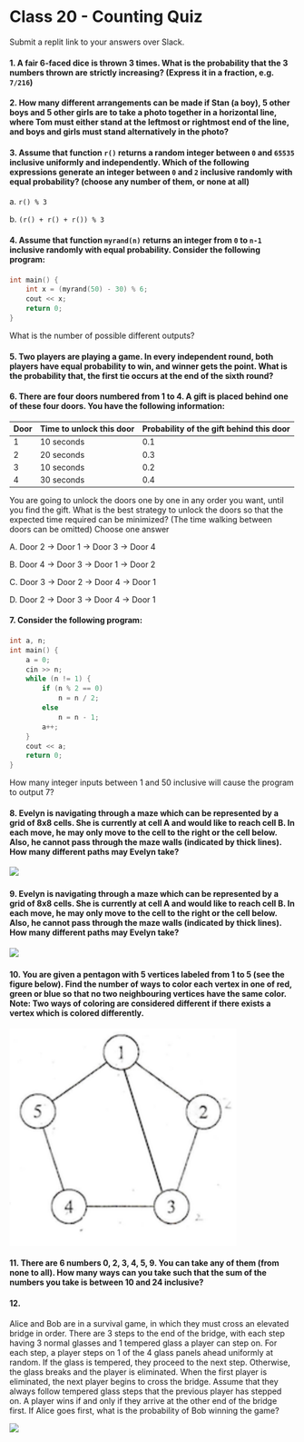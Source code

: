 # Class 20 - Counting Quiz
Submit a replit link to your answers over Slack.

#### 1. A fair 6-faced dice is thrown 3 times. What is the probability that the 3 numbers thrown are strictly increasing? (Express it in a fraction, e.g. `7/216`)

#### 2. How many different arrangements can be made if Stan (a boy), 5 other boys and 5 other girls are to take a photo together in a horizontal line, where Tom must either stand at the leftmost or rightmost end of the line, and boys and girls must stand alternatively in the photo?

#### 3. Assume that function `r()` returns a random integer between `0` and `65535` inclusive uniformly and independently. Which of the following expressions generate an integer between `0` and `2` inclusive randomly with equal probability?  (choose any number of them, or none at all)
a. `r() % 3`

b. `(r() + r() + r()) % 3`

#### 4. Assume that function `myrand(n)` returns an integer from `0` to `n-1` inclusive randomly with equal probability. Consider the following program:
```cpp
int main() {
    int x = (myrand(50) - 30) % 6;
    cout << x;
    return 0;
}
```
What is the number of possible different outputs?

#### 5. Two players are playing a game. In every independent round, both players have equal probability to win, and winner gets the point. What is the probability that, the first tie occurs at the end of the sixth round?

#### 6. There are four doors numbered from 1 to 4. A gift is placed behind one of these four doors. You have the following information:
|Door|Time to unlock this door|Probability of the gift behind this door|
|---|---|---|
|1|10 seconds|0.1|
|2|20 seconds|0.3|
|3|10 seconds|0.2|
|4|30 seconds|0.4|

You are going to unlock the doors one by one in any order you want, until you find the gift. What is the best strategy to unlock the doors so that the expected time required can be minimized? (The time walking between doors can be omitted) Choose one answer

A. Door 2 -> Door 1 -> Door 3 -> Door 4

B. Door 4 -> Door 3 -> Door 1 -> Door 2

C. Door 3 -> Door 2 -> Door 4 -> Door 1

D. Door 2 -> Door 3 -> Door 4 -> Door 1

#### 7. Consider the following program:
```cpp
int a, n;
int main() {
    a = 0;
    cin >> n;
    while (n != 1) {
        if (n % 2 == 0)
            n = n / 2;
        else
            n = n - 1;
        a++;
    }
    cout << a;
    return 0;
}
```
How many integer inputs between 1 and 50 inclusive will cause the program to output 7?

#### 8. Evelyn is navigating through a maze which can be represented by a grid of 8x8 cells. She is currently at cell A and would like to reach cell B. In each move, he may only move to the cell to the right or the cell below. Also, he cannot pass through the maze walls (indicated by thick lines). How many different paths may Evelyn take?


<img src="https://i.imgur.com/6WnI1UA.png" width="400"/>

#### 9. Evelyn is navigating through a maze which can be represented by a grid of 8x8 cells. She is currently at cell A and would like to reach cell B. In each move, he may only move to the cell to the right or the cell below. Also, he cannot pass through the maze walls (indicated by thick lines). How many different paths may Evelyn take?

<img src="https://i.imgur.com/Cr8HvEl.png" width="400"/>

#### 10. You are given a pentagon with 5 vertices labeled from 1 to 5 (see the figure below). Find the number of ways to color each vertex in one of red, green or blue so that no two neighbouring vertices have the same color. Note: Two ways of coloring are considered different if there exists a vertex which is colored differently.

<img src="https://raw.githubusercontent.com/miyagi-sensei/georgia/main/class15/ex3.png" width="400"/>

#### 11. There are 6 numbers 0, 2, 3, 4, 5, 9. You can take any of them (from none to all). How many ways can you take such that the sum of the numbers you take is between 10 and 24 inclusive?

#### 12. 
Alice and Bob are in a survival game, in which they must cross an elevated bridge in order. There are 3 steps to the end of the bridge, with each step having 3 normal glasses and 1 tempered glass a player can step on. For each step, a player steps on 1 of the 4 glass panels ahead uniformly at random. If the glass is tempered, they proceed to the next step. Otherwise, the glass breaks and the player is eliminated.
When the first player is eliminated, the next player begins to cross the bridge. Assume that they always follow tempered glass steps that the previous player has stepped on.
A player wins if and only if they arrive at the other end of the bridge first. If Alice goes first, what is the probability of Bob winning the game?

![](https://i.imgur.com/yVHnGDv.jpg)
